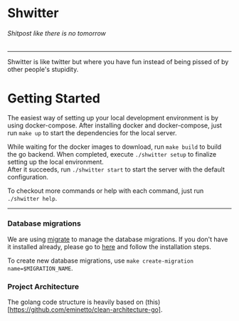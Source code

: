 # Shwitter

###### Shitpost like there is no tomorrow

---

Shwitter is like twitter but where you have fun instead of being pissed of by other people's stupidity.

# Getting Started

The easiest way of setting up your local development environment is by using docker-compose. After installing docker and
docker-compose, just run `make up` to start the dependencies for the local server.

While waiting for the docker images to download, run `make build` to build the go backend. When completed, execute
`./shwitter setup` to finalize setting up the local environment.  
After it succeeds, run `./shwitter start` to start the server with the default configuration.

To checkout more commands or help with each command, just run `./shwitter help`.

---

### Database migrations

We are using [migrate](https://github.com/golang-migrate/migrate/) to manage the database migrations. If you don't have
it installed already, please go to
[here](https://github.com/golang-migrate/migrate/blob/master/GETTING_STARTED.md) and follow the installation steps.

To create new database migrations, use `make create-migration name=$MIGRATION_NAME`.

### Project Architecture

The golang code structure is heavily based on (this)[https://github.com/eminetto/clean-architecture-go].
